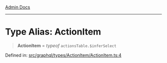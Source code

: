 [Admin Docs](/)

***

# Type Alias: ActionItem

> **ActionItem** = *typeof* `actionsTable.$inferSelect`

Defined in: [src/graphql/types/ActionItem/ActionItem.ts:4](https://github.com/gautam-divyanshu/talawa-api/blob/a895c36f24acf725ac16aa7e0f8e50ef9fa64c42/src/graphql/types/ActionItem/ActionItem.ts#L4)
